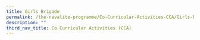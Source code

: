 ```yaml
---
title: Girls Brigade
permalink: /the-navalite-programme/Co-Curricular-Activities-CCA/Girls-Brigade/
description: ""
third_nav_title: Co Curricular Activities (CCA)
---
```

